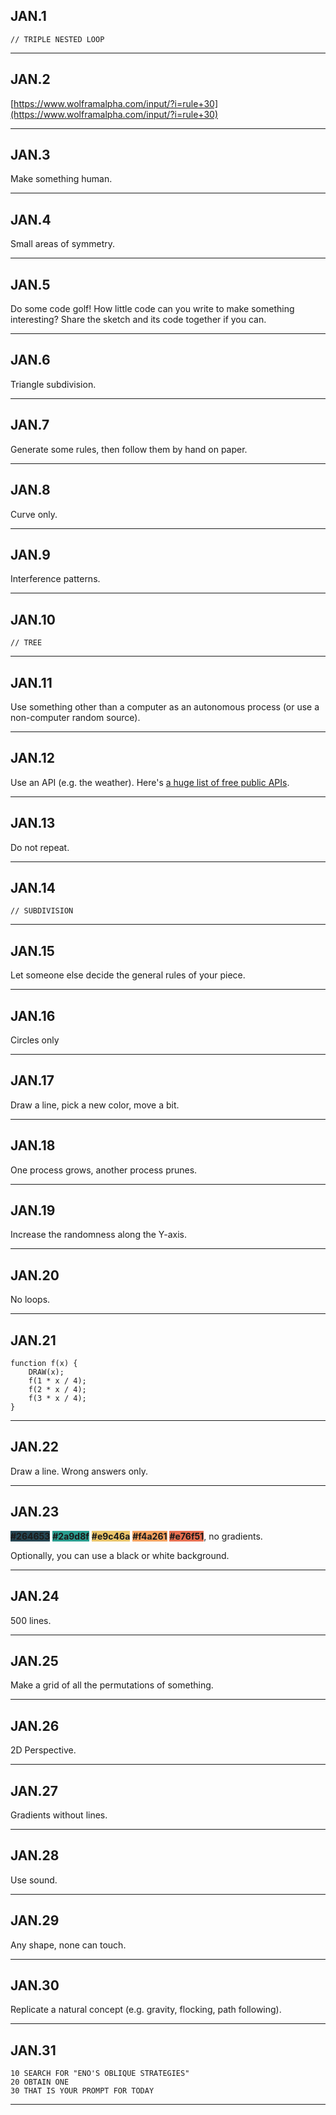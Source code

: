 ## JAN.1

```
// TRIPLE NESTED LOOP
```

---
## JAN.2

[https://www.wolframalpha.com/input/?i=rule+30](https://www.wolframalpha.com/input/?i=rule+30)

---
## JAN.3

Make something human.

---
## JAN.4

Small areas of symmetry.

---
## JAN.5

Do some code golf! How little code can you write to make something interesting? Share the sketch and its code together if you can.

---
## JAN.6

Triangle subdivision.

---
## JAN.7

Generate some rules, then follow them by hand on paper.

---
## JAN.8

Curve only.

---
## JAN.9

Interference patterns.

---
## JAN.10

```
// TREE
```

---
## JAN.11

Use something other than a computer as an autonomous process (or use a non-computer random source).

---
## JAN.12

Use an API (e.g. the weather). Here's [a huge list of free public APIs](https://github.com/public-apis/public-apis).

---
## JAN.13

Do not repeat.

---
## JAN.14

```
// SUBDIVISION
```

---
## JAN.15

Let someone else decide the general rules of your piece.

---
## JAN.16

Circles only

---
## JAN.17

Draw a line, pick a new color, move a bit.

---
## JAN.18

One process grows, another process prunes.

---
## JAN.19

Increase the randomness along the Y-axis.

---
## JAN.20

No loops.

---
## JAN.21

```
function f(x) { 
    DRAW(x); 
    f(1 * x / 4); 
    f(2 * x / 4); 
    f(3 * x / 4); 
}
```

---
## JAN.22

Draw a line. Wrong answers only.

---
## JAN.23

<b style="background-color: #264653">#264653</b>
<b style="background-color: #2a9d8f">#2a9d8f</b>
<b style="background-color: #e9c46a">#e9c46a</b>
<b style="background-color: #f4a261">#f4a261</b>
<b style="background-color: #e76f51">#e76f51</b>, no gradients. 

Optionally, you can use a black or white background.

---
## JAN.24

500 lines.

---
## JAN.25

Make a grid of all the permutations of something.

---
## JAN.26

2D Perspective.

---
## JAN.27

Gradients without lines.

---
## JAN.28

Use sound.

---
## JAN.29

Any shape, none can touch.

---
## JAN.30

Replicate a natural concept (e.g. gravity, flocking, path following).

---
## JAN.31

```
10 SEARCH FOR "ENO'S OBLIQUE STRATEGIES"
20 OBTAIN ONE
30 THAT IS YOUR PROMPT FOR TODAY
```

---

<script>
    // Uncomment the `if` line to highlight days only in january 2021
    function setHighlight () {
        const now = new Date();
        console.log(now.getFullYear(), now.getMonth());
        // if (now.getFullYear() !== 2021 || now.getMonth() !== 0) return;
        const frag = "#jan" + now.getDate();
        document.location = frag;
        document.querySelector(frag).classList.add("today");
    }

    // Make sure we aren't trying to do this before
    // the browser has loaded the whole page
    addEventListener('load', setHighlight);
</script>
